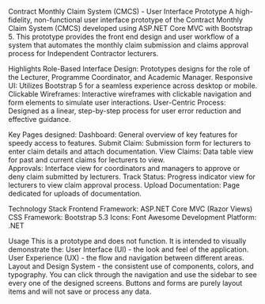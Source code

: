 Contract Monthly Claim System (CMCS) - User Interface Prototype
A high-fidelity, non-functional user interface prototype of the Contract Monthly Claim System (CMCS) developed using ASP.NET Core MVC with Bootstrap 5. This prototype provides the front end design and user workflow of a system that automates the monthly claim submission and claims approval process for Independent Contractor lecturers. 

Highlights
Role-Based Interface Design: Prototypes designs for the role of the Lecturer, Programme Coordinator, and Academic Manager. 
Responsive UI: Utilizes Bootstrap 5 for a seamless experience across desktop or mobile. 
Clickable Wireframes: Interactive wireframes with clickable navigation and form elements to simulate user interactions. 
User-Centric Process: Designed as a linear, step-by-step process for user error reduction and effective guidance. 

Key Pages designed:
Dashboard: General overview of key features for speedy access to features. 
Submit Claim: Submission form for lecturers to enter claim details and attach documentation. 
View Claims: Data table view for past and current claims for lecturers to view.  
Approvals: Interface view for coordinators and managers to approve or deny claim submitted by lecturers. 
Track Status: Progress indicator view for lecturers to view claim approval process. 
Upload Documentation: Page dedicated for uploads of documentation. 

Technology Stack
Frontend Framework: ASP.NET Core MVC (Razor Views)
CSS Framework: Bootstrap 5.3
Icons: Font Awesome
Development Platform: .NET

Usage
This is a prototype and does not function. It is intended to visually demonstrate the:
User Interface (UI) - the look and feel of the application.
User Experience (UX) - the flow and navigation between different areas.
Layout and Design System - the consistent use of components, colors, and typography.
You can click through the navigation and use the sidebar to see every one of the designed screens. Buttons and forms are purely layout items and will not save or process any data.
